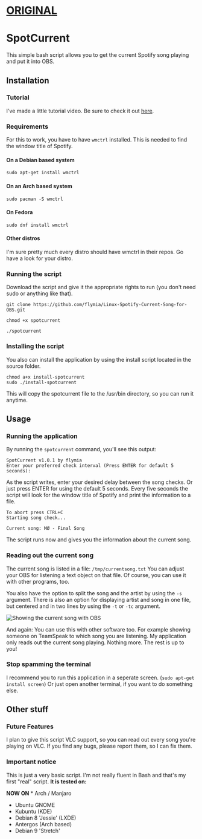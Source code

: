 # [ORIGINAL](https://github.com/flymia/SpotCurrent)

# SpotCurrent
This simple bash script allows you to get the current Spotify song playing and put it into OBS.

## Installation
### Tutorial
I've made a little tutorial video. Be sure to check it out [here](https://www.youtube.com/watch?v=QND0d5Enzo4).
### Requirements
For this to work, you have to have ```wmctrl``` installed. This is needed to find the window title of Spotify. 

#### On a Debian based system
```sudo apt-get install wmctrl```

#### On an Arch based system
```sudo pacman -S wmctrl```

#### On Fedora
```sudo dnf install wmctrl```

#### Other distros
I'm sure pretty much every distro should have wmctrl in their repos. Go have a look for your distro.

### Running the script
Download the script and give it the appropriate rights to run (you don't need sudo or anything like that).

```
git clone https://github.com/flymia/Linux-Spotify-Current-Song-for-OBS.git

chmod +x spotcurrent

./spotcurrent
```

### Installing the script
You also can install the application by using the install script located in the source folder.
```
chmod a+x install-spotcurrent
sudo ./install-spotcurrent
```
This will copy the spotcurrent file to the /usr/bin directory, so you can run it anytime.

## Usage
### Running the application
By running the ```spotcurrent``` command, you'll see this output:
```
SpotCurrent v1.0.1 by flymia
Enter your preferred check interval (Press ENTER for default 5 seconds): 
```
As the script writes, enter your desired delay between the song checks. Or just press ENTER for using the default 5 seconds. Every five seconds the script will look for the window title of Spotify and print the information to a file.
```
To abort press CTRL+C
Starting song check...

Current song: MØ - Final Song
```
The script runs now and gives you the information about the current song.

### Reading out the current song
The current song is listed in a file: ```/tmp/currentsong.txt```
You can adjust your OBS for listening a text object on that file. Of course, you can use it with other programs, too.

You also have the option to split the song and the artist by using the ```-s``` argument. There is also an option for displaying artist and song in one file, but centered and in two lines by using the ```-t``` or ```-tc``` argument.

![Showing the current song with OBS](https://puu.sh/um3fw/5c7ca3cecf.png)

And again: You can use this with other software too. For example showing someone on TeamSpeak to which song you are listening. My application only reads out the current song playing. Nothing more. The rest is up to you!

### Stop spamming the terminal
I recommend you to run this application in a seperate screen. (```sudo apt-get install screen```) Or just open another terminal, if you want to do something else.

## Other stuff
### Future Features
I plan to give this script VLC support, so you can read out every song you're playing on VLC. If you find any bugs, please report them, so I can fix them.

### Important notice
This is just a very basic script. I'm not really fluent in Bash and that's my first "real" script. **It is tested on:**

**NOW ON** * Arch / Manjaro
* Ubuntu GNOME
* Kubuntu (KDE)
* Debian 8 'Jessie' (LXDE)
* Antergos (Arch based)
* Debian 9 'Stretch'
